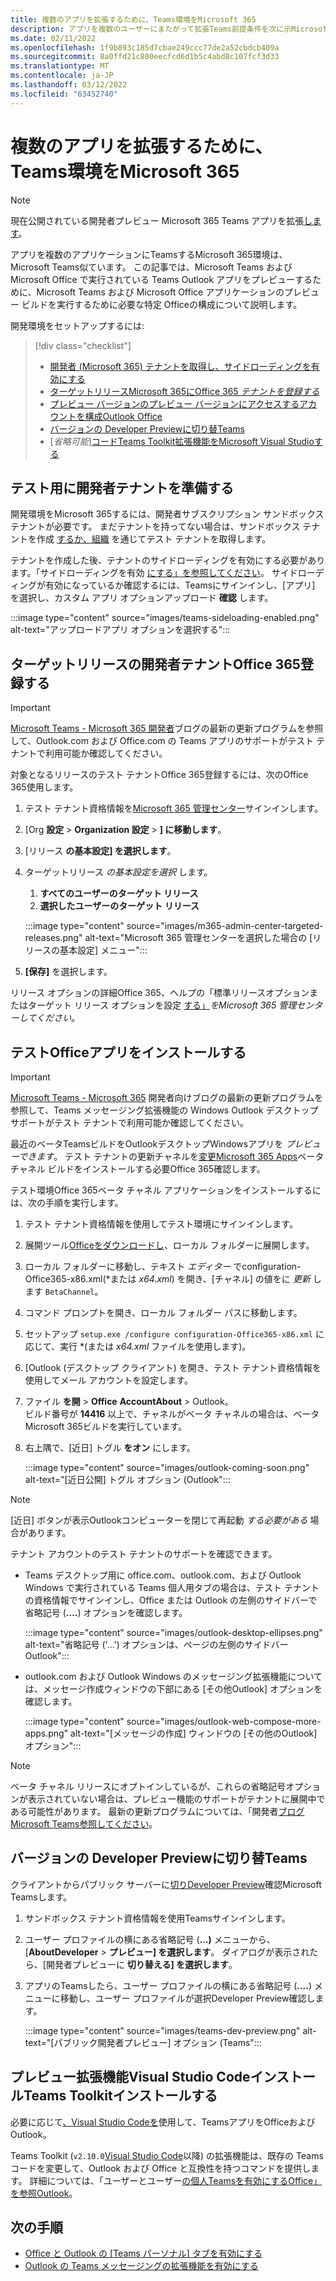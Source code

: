 ```yaml
---
title: 複数のアプリを拡張するために、Teams環境をMicrosoft 365
description: アプリを複数のユーザーにまたがって拡張Teams前提条件を次に示Microsoft 365
ms.date: 02/11/2022
ms.openlocfilehash: 1f9b893c185d7cbae249ccc77de2a52cbdcb409a
ms.sourcegitcommit: 8a0ffd21c800eecfcd6d1b5c4abd8c107fcf3d33
ms.translationtype: MT
ms.contentlocale: ja-JP
ms.lasthandoff: 03/12/2022
ms.locfileid: "63452740"
---
```

# <a name="set-up-your-dev-environment-for-extending-teams-apps-across-microsoft-365"></a>複数のアプリを拡張するために、Teams環境をMicrosoft 365

> [!NOTE]
> 現在公開されている開発者プレビュー Microsoft 365 Teams アプリを拡張[します](~/resources/dev-preview/developer-preview-intro.md)。

アプリを複数のアプリケーションにTeamsするMicrosoft 365環境は、Microsoft Teams似ています。 この記事では、Microsoft Teams および Microsoft Office で実行されている Teams Outlook アプリをプレビューするために、Microsoft Teams および Microsoft Office アプリケーションのプレビュー ビルドを実行するために必要な特定 Officeの構成について説明します。

開発環境をセットアップするには:

> [!div class="checklist"]
>
> * [開発者 (Microsoft 365) テナントを取得し、サイドローディングを有効にする](#prepare-a-developer-tenant-for-testing)
> * [ターゲットリリースMicrosoft 365にOffice 365 *テナントを登録する*](#enroll-your-developer-tenant-for-office-365-targeted-releases)
> * [プレビュー バージョンのプレビュー バージョンにアクセスするアカウントを構成Outlook Office](#install-office-apps-in-your-test-environment)
> * [バージョンの Developer Previewに切り替Teams](#switch-to-the-developer-preview-version-of-teams)
> * [*省略可能*][コードTeams Toolkit拡張機能をMicrosoft Visual Studioする](#install-visual-studio-code-and-teams-toolkit-preview-extension)

## <a name="prepare-a-developer-tenant-for-testing"></a>テスト用に開発者テナントを準備する

開発環境をMicrosoft 365するには、開発者サブスクリプション サンドボックス テナントが必要です。 まだテナントを持ってない場合は、サンドボックス テナントを作成 [するか、組織](/office/developer-program/microsoft-365-developer-program-get-started) を通じてテスト テナントを取得します。

テナントを作成した後、テナントのサイドローディングを有効にする必要があります。「サイドローディングを有効 [にする」を参照してください](/microsoftteams/platform/concepts/build-and-test/prepare-your-o365-tenant#enable-custom-teams-apps-and-turn-on-custom-app-uploading)。 サイドローディングが有効になっているか確認するには、Teamsにサインインし、[アプリ] を選択し、カスタム アプリ オプションアップロード **確認** します。

:::image type="content" source="images/teams-sideloading-enabled.png" alt-text="アップロードアプリ オプションを選択する":::

## <a name="enroll-your-developer-tenant-for-office-365-targeted-releases"></a>ターゲットリリースの開発者テナントOffice 365登録する

> [!IMPORTANT]
> [Microsoft Teams - Microsoft 365 開発者](https://devblogs.microsoft.com/microsoft365dev/)ブログの最新の更新プログラムを参照して、Outlook.com および Office.com の Teams アプリのサポートがテスト テナントで利用可能か確認してください。

対象となるリリースのテスト テナントOffice 365登録するには、次のOffice 365使用します。

1. テスト テナント資格情報を[Microsoft 365 管理センター](https://admin.microsoft.com)サインインします。
1. [Org **設定** > **Organization 設定** > **] に移動します**。
1. [リリース **の基本設定] を選択します**。
1. ターゲットリリース *の基本設定を選択* します。
    1. **すべてのユーザーのターゲット リリース**
    1. **選択したユーザーのターゲット リリース**

    :::image type="content" source="images/m365-admin-center-targeted-releases.png" alt-text="Microsoft 365 管理センターを選択した場合の [リリースの基本設定] メニュー":::

1. **[保存]** を選択します。

リリース オプションの詳細Office 365、ヘルプの「標準リリースオプションまたはターゲット リリース オプションを設定 [する」](/microsoft-365/admin/manage/release-options-in-office-365?view=o365-worldwide&preserve-view=true#targeted-release)*をMicrosoft 365 管理センターしてください*。

## <a name="install-office-apps-in-your-test-environment"></a>テストOfficeアプリをインストールする

> [!IMPORTANT]
> [Microsoft Teams - Microsoft 365](https://devblogs.microsoft.com/microsoft365dev/) 開発者向けブログの最新の更新プログラムを参照して、Teams メッセージング拡張機能の Windows Outlook デスクトップ サポートがテスト テナントで利用可能か確認してください。

最近のベータTeamsビルドをOutlookデスクトップWindowsアプリを *プレビューできます*。 テスト テナントの更新チャネルを[変更Microsoft 365 Apps](/deployoffice/change-update-channels?WT.mc_id=M365-MVP-5002016)ベータ チャネル ビルドをインストールする必要Office 365確認します。

テスト環境Office 365ベータ チャネル アプリケーションをインストールするには、次の手順を実行します。

1. テスト テナント資格情報を使用してテスト環境にサインインします。
1. 展開ツール[Officeをダウンロードし](https://www.microsoft.com/download/details.aspx?id=49117)、ローカル フォルダーに展開します。
1. ローカル フォルダーに移動し、テキスト *エディター* でconfiguration-Office365-x86.xml(*または *x64.xml*) を開き、[チャネル] の値をに *更新* します `BetaChannel`。
1. コマンド プロンプトを開き、ローカル フォルダー パスに移動します。
1. セットアップ `setup.exe /configure configuration-Office365-x86.xml` に応じて、実行 *(または *x64.xml* ファイルを使用します)。
1. [Outlook (デスクトップ クライアント) を開き、テスト テナント資格情報を使用してメール アカウントを設定します。
1. ファイル **を開** > **Office** **AccountAbout** >  Outlook。  
   ビルド番号が **14416** 以上で、チャネルがベータ チャネルの場合は、ベータ Microsoft 365ビルドを実行しています。
1. 右上隅で、[近日] トグル **をオン** にします。

    :::image type="content" source="images/outlook-coming-soon.png" alt-text="[近日公開] トグル オプション (Outlook":::

> [!NOTE]
> [近日] ボタンが表示Outlookコンピューターを閉じて再起動 *する必要がある* 場合があります。

テナント アカウントのテスト テナントのサポートを確認できます。

* Teams デスクトップ用に office.com、outlook.com、および Outlook Windows で実行されている Teams 個人用タブの場合は、テスト テナントの資格情報でサインインし、Office または Outlook の左側のサイドバーで省略記号 (**....**) オプションを確認します。

    :::image type="content" source="images/outlook-desktop-ellipses.png" alt-text="省略記号 ('...') オプションは、ページの左側のサイドバー Outlook":::

* outlook.com および Outlook Windows のメッセージング拡張機能については、メッセージ作成ウィンドウの下部にある [その他Outlook] オプションを確認します。

    :::image type="content" source="images/outlook-web-compose-more-apps.png" alt-text="[メッセージの作成] ウィンドウの [その他のOutlook] オプション":::

> [!NOTE]
> ベータ チャネル リリースにオプトインしているが、これらの省略記号オプションが表示されていない場合は、プレビュー機能のサポートがテナントに展開中である可能性があります。 最新の更新プログラムについては、「開発者[ブログMicrosoft Teams参照してください](https://devblogs.microsoft.com/microsoft365dev/)。

## <a name="switch-to-the-developer-preview-version-of-teams"></a>バージョンの Developer Previewに切り替Teams

クライアントからパブリック サーバーに[切りDeveloper Preview](../resources/dev-preview/developer-preview-intro.md)確認Microsoft Teamsします。

1. サンドボックス テナント資格情報を使用Teamsサインインします。
1. ユーザー プロファイルの横にある省略記号 (**...)** メニューから、[**AboutDeveloper** >  **プレビュー] を選択します**。 ダイアログが表示されたら、[開発者プレビューに **切り替える] を選択します**。
1. アプリのTeamsしたら、ユーザー プロファイルの横にある省略記号 (**....**) メニューに移動し、ユーザー プロファイルが選択Developer Preview確認します。

    :::image type="content" source="images/teams-dev-preview.png" alt-text="[パブリック開発者プレビュー] オプション (Teams":::

## <a name="install-visual-studio-code-and-teams-toolkit-preview-extension"></a>プレビュー拡張機能Visual Studio CodeインストールTeams Toolkitインストールする

必要に応じて[、Visual Studio Codeを](https://code.visualstudio.com/)使用して、TeamsアプリをOfficeおよびOutlook。

Teams Toolkit (`v2.10.0`[Visual Studio Code](https://aka.ms/teams-toolkit)以降) の拡張機能は、既存の Teams コードを変更して、Outlook および Office と互換性を持つコマンドを提供します。 詳細については、「ユーザーとユーザー[の個人Teamsを有効にするOffice」を参照Outlook](extend-m365-teams-personal-tab.md)。

## <a name="next-steps"></a>次の手順

* [Office と Outlook の [Teams パーソナル] タブを有効にする](extend-m365-teams-personal-tab.md)
* [Outlook の Teams メッセージングの拡張機能を有効にする](extend-m365-teams-message-extension.md)
